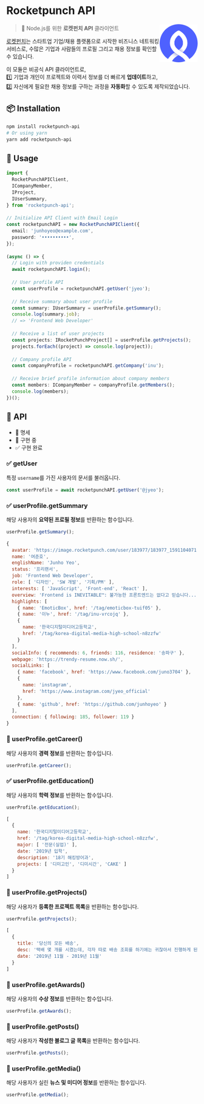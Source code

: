 # Rocketpunch API

[<img src="./docs/images/rocketpunch-logo.png" align="right" width="100">](https://www.rocketpunch.com/)

> 🚀 Node.js를 위한 **로켓펀치 API** 클라이언트

[로켓펀치](https://www.rocketpunch.com/)는 스타트업 기업/채용 플랫폼으로 시작한 비즈니스 네트워킹 서비스로, 수많은 기업과 사람들의 프로필 그리고 채용 정보를 확인할 수 있습니다.

이 모듈은 비공식 API 클라이언트로,<br />
1️⃣ 기업과 개인이 프로젝트와 이력서 정보를 더 빠르게 **업데이트**하고,<br />
2️⃣ 자신에게 필요한 채용 정보를 구하는 과정을 **자동화**할 수 있도록 제작되었습니다.

## 📦 Installation

```bash
npm install rocketpunch-api
# Or using yarn
yarn add rocketpunch-api
```

## 👊 Usage

```ts
import {
  RocketPunchAPIClient,
  ICompanyMember,
  IProject,
  IUserSummary,
} from 'rocketpunch-api';

// Initialize API Client with Email Login
const rocketpunchAPI = new RocketPunchAPIClient({
  email: 'junhoyeo@example.com',
  password: '••••••••••',
});

(async () => {
  // Login with providen credentials
  await rocketpunchAPI.login();

  // User profile API
  const userProfile = rocketpunchAPI.getUser('jyeo');

  // Receive summary about user profile
  const summary: IUserSummary = userProfile.getSummary();
  console.log(summary.job);
  // => 'Frontend Web Developer'

  // Receive a list of user projects
  const projects: IRocketPunchProject[] = userProfile.getProjects();
  projects.forEach((project) => console.log(project));

  // Company profile API
  const companyProfile = rocketpunchAPI.getCompany('inu');

  // Receive brief profile information about company members
  const members: ICompanyMember = companyProfile.getMembers();
  console.log(members);
})();
```

## 📖 API

- 📃 명세
- 🚧 구현 중
- ✅ 구현 완료

### ✅ getUser
특정 `username`를 가진 사용자의 문서를 불러옵니다.

```ts
const userProfile = await rocketpunchAPI.getUser('@jyeo');
```

### ✅ userProfile.getSummary
해당 사용자의 **요약된 프로필 정보**를 반환하는 함수입니다.

```ts
userProfile.getSummary();
```

```js
{
  avatar: 'https://image.rocketpunch.com/user/183977/183977_1591104071.jpeg?s=200x200&t=cover',
  name: '여준호',
  englishName: 'Junho Yeo',
  status: '프리랜서',
  job: 'Frontend Web Developer',
  role: [ '디자인', 'SW 개발', '기획/PM' ],
  interests: [ 'JavaScript', 'Front-end', 'React' ],
  overview: 'Frontend is INEVITABLE™: 불가능한 프론트엔드는 없다고 믿습니다...',
  highlights: [
    { name: 'EmoticBox', href: '/tag/emoticbox-tuif05' },
    { name: '이누', href: '/tag/inu-vrcojq' },
    {
      name: '한국디지털미디어고등학교',
      href: '/tag/korea-digital-media-high-school-n8zzfw'
    }
  ],
  socialInfo: { recommends: 6, friends: 116, residence: '송파구' },
  webpage: 'https://trendy-resume.now.sh/',
  socialLinks: [
    { name: 'facebook', href: 'https://www.facebook.com/juno3704' },
    {
      name: 'instagram',
      href: 'https://www.instagram.com/jyeo_official'
    },
    { name: 'github', href: 'https://github.com/junhoyeo' }
  ],
  connection: { following: 185, follower: 119 }
}
```

### 📃 userProfile.getCareer()
해당 사용자의 **경력 정보**를 반환하는 함수입니다.

```ts
userProfile.getCareer();
```

### ✅ userProfile.getEducation()
해당 사용자의 **학력 정보**를 반환하는 함수입니다.

```ts
userProfile.getEducation();
```

```js
[
  {
    name: '한국디지털미디어고등학교',
    href: '/tag/korea-digital-media-high-school-n8zzfw',
    major: [ '전문(실업)' ],
    date: '2019년 입학',
    description: '18기 해킹방어과',
    projects: [ '디미고인', '디미시간', 'CAKE' ]
  }
]
```

### 🚧 userProfile.getProjects()
해당 사용자가 **등록한 프로젝트 목록**을 반환하는 함수입니다.

```ts
userProfile.getProjects();
```

```js
[
  {
    title: '당신의 모든 배송',
    desc: '택배 몇 개를 시켰는데, 각자 따로 배송 조회를 하기에는 귀찮아서 진행하게 된 개인 프로젝트입니다...',
    date: '2019년 11월 - 2019년 11월'
  }
]
```

### 📃 userProfile.getAwards()
해당 사용자의 **수상 정보**를 반환하는 함수입니다.

```ts
userProfile.getAwards();
```

### 📃 userProfile.getPosts()
해당 사용자가 **작성한 블로그 글 목록**을 반환하는 함수입니다.

```ts
userProfile.getPosts();
```

### 📃 userProfile.getMedia()
해당 사용자가 실린 **뉴스 및 미디어 정보**를 반환하는 함수입니다.

```ts
userProfile.getMedia();
```
